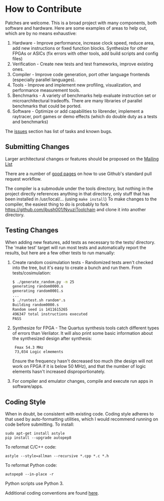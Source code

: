 # How to Contribute

Patches are welcome. This is a broad project with many components, both
software and hardware. Here are some examples of areas to help out, which are
by no means exhaustive:

1. Hardware - Improve performance, increase clock speed, reduce area, add new
   instructions or fixed function blocks. Synthesize for other FPGAs or ASICs
   (fix errors with other tools, add build scripts and config files)
2. Verification - Create new tests and test frameworks, improve existing ones.
3. Compiler - Improve code generation, port other language frontends
   (especially parallel languages).
4. Tools - Improve and implement new profiling, visualization, and performance
   measurement tools.
5. Benchmarks - A variety of benchmarks help evaluate instruction set or
   microarchitectural tradeoffs. There are many libraries of parallel benchmarks
   that could be ported.
6. Software - Optimize or add capabilities to librender, implement a raytracer,
   port games or demo effects (which do double duty as a tests and benchmarks)

The [issues](https://github.com/jbush001/NyuziProcessor/issues) section has list of
tasks and known bugs.

## Submitting Changes

Larger architectural changes or features should be proposed on the
[Mailing List](https://groups.google.com/forum/#!forum/nyuzi-processor-dev)

There are a number of [good pages](https://help.github.com/) on how to use
Github's standard pull request workflow.

The compiler is a submodule under the tools directory, but nothing in the project
directly references anything in that directory, only stuff that has been installed
in /usr/local/... (using `make install`) To make changes to the compiler, the
easiest thing to do is probably to fork https://github.com/jbush001/NyuziToolchain
and clone it into another directory.

## Testing Changes

When adding new features, add tests as necessary to the tests/ directory. The
'make test' target will run most tests and automatically report the results,
but here are a few other tests to run manually:

1. Create random cosimulation tests - Randomized tests aren't checked into the
tree, but it's easy to create a bunch and run them. From tests/cosimulation:

    ```bash
    $ ./generate_random.py -m 25
    generating random0000.s
    generating random0001.s
    ...
    $ ./runtest.sh random*.s
    Building random0000.s
    Random seed is 1411615265
    496347 total instructions executed
    PASS
    ```

2. Synthesize for FPGA - The Quartus synthesis tools catch different types of
errors than Verilator. It will also print some basic information about the
synthesized design after synthesis:

        Fmax 54.3 MHz
        73,034 Logic elmements

    Ensure the frequency hasn't decreased too much (the design will not work on FPGA
    if it is below 50 MHz), and that the number of logic elements hasn't increased
    disproportionately.

3. For compiler and emulator changes, compile and execute run apps in software/apps.

## Coding Style

When in doubt, be consistent with existing code. Coding style adheres to that
used by auto-formatting utilities, which I would recommend running on code before
submitting. To install:

    sudo apt-get install astyle
    pip install --upgrade autopep8

To reformat C/C++ code:

    astyle --style=allman --recursive *.cpp *.c *.h

To reformat Python code:

    autopep8 --in-place -r

Python scripts use Python 3.

Additional coding conventions are found
[here](https://github.com/jbush001/NyuziProcessor/wiki/HDL-Conventions).

